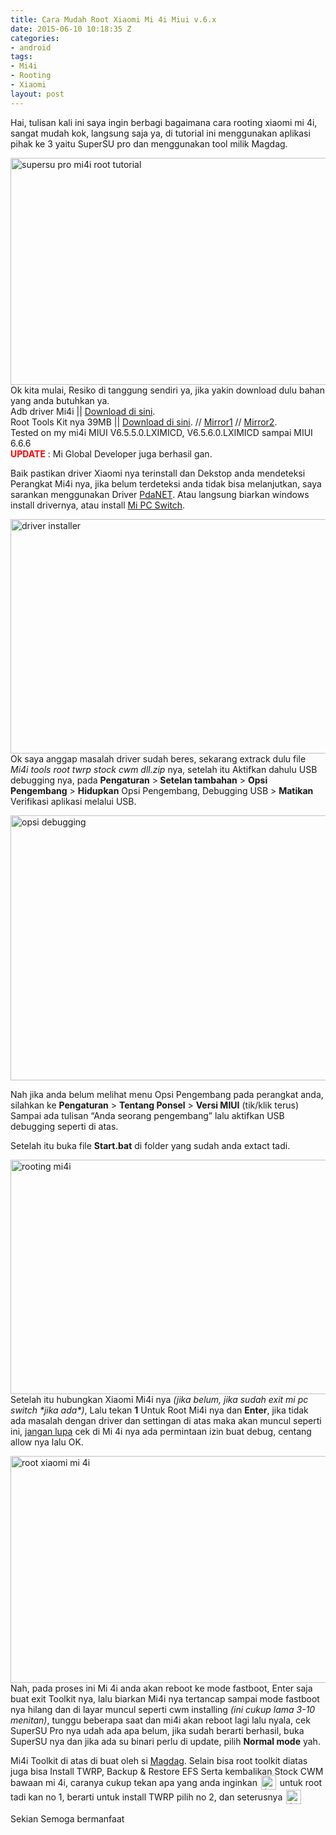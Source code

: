 ```yaml
---
title: Cara Mudah Root Xiaomi Mi 4i Miui v.6.x
date: 2015-06-10 10:18:35 Z
categories:
- android
tags:
- Mi4i
- Rooting
- Xiaomi
layout: post
---
```


<p>Hai, tulisan kali ini saya ingin berbagi bagaimana cara rooting xiaomi mi 4i, sangat mudah kok, langsung saja ya, di tutorial ini menggunakan aplikasi pihak ke 3 yaitu SuperSU pro dan menggunakan tool milik Magdag.</p>
<p><a href="https://eggoez.bitbucket.io/wp-content/uploads/2015/06/supersu-pro-mi4i-root-tutorial.png" class="fancybox image"><img class="aligncenter size-full wp-image-1824" src="https://eggoez.bitbucket.io/wp-content/uploads/2015/06/supersu-pro-mi4i-root-tutorial.png" alt="supersu pro mi4i root tutorial" width="681" height="363"></a>Ok kita mulai, Resiko di tanggung sendiri ya, jika yakin download dulu bahan yang anda butuhkan ya.<br>
Adb driver Mi4i || <a href="http://androidxda.com/download-xiaomi-usb-drivers">Download di sini</a>.<br>
Root Tools Kit nya 39MB || <a href="http://ge.tt/api/1/files/2J8iL2I2/0/blob?download">Download di sini</a>. // <a href="http://la.eggoez.com/files/Mi4i tools root twrp stock cwm dll.zip">Mirror1</a> // <a href="http://d-h.st/LyRH">Mirror2</a>.<br>
Tested on my mi4i MIUI <span class="span_version">V6.5.5.0.LXIMICD</span>, V6.5.6.0.LXIMICD sampai MIUI 6.6.6<br>
<span style="color: #ff0000;"><strong>UPDATE</strong></span> : Mi Global Developer juga berhasil gan.<br>
<span id="more-1808"></span></p>
<p>Baik pastikan driver Xiaomi nya terinstall dan Dekstop anda mendeteksi Perangkat Mi4i nya, jika belum terdeteksi anda tidak bisa melanjutkan, saya sarankan menggunakan Driver <a href="https://drive.google.com/uc?id=0Bw8B2a85Qa1jbnpKMHNHbUszSlE">PdaNET</a>. Atau langsung biarkan windows install drivernya, atau install <a href="http://pcsuite.mi.com/" target="_blank">Mi PC Switch</a>.</p>
<p><a href="https://eggoez.bitbucket.io/wp-content/uploads/2015/06/driver-installer.png" class="fancybox image"><img class="aligncenter size-full wp-image-1813" src="https://eggoez.bitbucket.io/wp-content/uploads/2015/06/driver-installer.png" alt="driver installer" width="681" height="375"></a>Ok saya anggap masalah driver sudah beres, sekarang extrack dulu file <em><span class="filename">Mi4i tools root twrp stock cwm dll.zip</span></em> nya, setelah itu Aktifkan dahulu USB debugging nya, pada <strong>Pengaturan</strong> &gt;<strong> Setelan tambahan</strong> &gt; <strong>Opsi Pengembang</strong> &gt; <strong>Hidupkan</strong> Opsi Pengembang, Debugging USB &gt; <strong>Matikan</strong> Verifikasi aplikasi melalui USB.</p>
<p><a href="https://eggoez.bitbucket.io/wp-content/uploads/2015/06/opsi-debugging.png" class="fancybox image"><img class="aligncenter size-full wp-image-1811" src="https://eggoez.bitbucket.io/wp-content/uploads/2015/06/opsi-debugging.png" alt="opsi debugging" width="681" height="424"></a></p>
<p>Nah jika anda belum melihat menu Opsi Pengembang pada perangkat anda, silahkan ke <strong>Pengaturan</strong> &gt; <strong>Tentang Ponsel</strong> &gt; <strong>Versi MIUI</strong> (tik/klik terus) Sampai ada tulisan “Anda seorang pengembang” lalu aktifkan USB debugging seperti di atas.</p>
<p>Setelah itu buka file <strong>Start.bat</strong> di folder yang sudah anda extact tadi.</p>
<p><a href="https://eggoez.bitbucket.io/wp-content/uploads/2015/06/rooting-mi4i.png" class="fancybox image"><img class="aligncenter size-full wp-image-1818" src="https://eggoez.bitbucket.io/wp-content/uploads/2015/06/rooting-mi4i.png" alt="rooting mi4i" width="681" height="375"></a>Setelah itu hubungkan Xiaomi Mi4i nya <em>(jika belum, jika sudah exit mi pc switch *jika ada*)</em>, Lalu tekan <strong>1</strong> Untuk Root Mi4i nya dan <strong>Enter</strong>, jika tidak ada masalah dengan driver dan settingan di atas maka akan muncul seperti ini, <span style="text-decoration: underline;">jangan lupa</span> cek di Mi 4i nya ada permintaan izin buat debug, centang allow nya lalu OK.</p>
<p><a href="https://eggoez.bitbucket.io/wp-content/uploads/2015/06/root-xiaomi-mi-4i.png" class="fancybox image"><img class="aligncenter size-full wp-image-1819" src="https://eggoez.bitbucket.io/wp-content/uploads/2015/06/root-xiaomi-mi-4i.png" alt="root xiaomi mi 4i" width="681" height="363"></a>Nah, pada proses ini Mi 4i anda akan reboot ke mode fastboot, Enter saja buat exit Toolkit nya, lalu biarkan Mi4i nya tertancap sampai mode fastboot nya hilang dan di layar muncul seperti cwm installing<em> (ini cukup lama 3-10 menitan)</em>, tunggu beberapa saat dan mi4i akan reboot lagi lalu nyala, cek SuperSU Pro nya udah ada apa belum, jika sudah berarti berhasil, buka SuperSU nya dan jika ada su binari perlu di update, pilih <strong>Normal mode</strong> yah.</p>
<p>Mi4i Toolkit di atas di buat oleh si <a href="http://en.miui.com/home.php?mod=space&amp;uid=220848475">Magdag</a>. Selain bisa root toolkit diatas juga bisa Install TWRP, Backup &amp; Restore EFS Serta kembalikan Stock CWM bawaan mi 4i, caranya cukup tekan apa yang anda inginkan <img src="https://eggoez.bitbucket.io/wp-content/emojione/png/1f643.png" alt=":)" class="emojione" style="font-size:inherit;height:3ex;width:3.1ex;min-height:20px;min-width:20px;display:inline-block;margin:-.2ex .15em .2ex;line-height:normal;vertical-align:middle"> untuk root tadi kan no 1, berarti untuk install TWRP pilih no 2, dan seterusnya <img src="https://eggoez.bitbucket.io/wp-content/emojione/png/1f643.png" alt=":)" class="emojione" style="font-size:inherit;height:3ex;width:3.1ex;min-height:20px;min-width:20px;display:inline-block;margin:-.2ex .15em .2ex;line-height:normal;vertical-align:middle"></p>
<p>Sekian Semoga bermanfaat</p>
